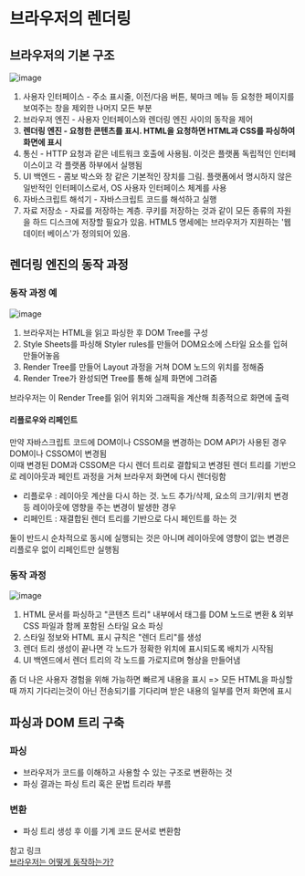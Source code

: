 # 브라우저의 렌더링
## 브라우저의 기본 구조
![image](https://github.com/suehdn/FEDC4-CS-Study/assets/67812466/cd23b46f-9dd4-40ef-a385-ed885410ce2c)
1. 사용자 인터페이스 - 주소 표시줄, 이전/다음 버튼, 북마크 메뉴 등 요청한 페이지를 보여주는 창을 제외한 나머지 모든 부분
2. 브라우저 엔진 - 사용자 인터페이스와 렌더링 엔진 사이의 동작을 제어
3. **렌더링 엔진 - 요청한 콘텐츠를 표시. HTML을 요청하면 HTML과 CSS를 파싱하여 화면에 표시**
4. 통신 - HTTP 요청과 같은 네트워크 호출에 사용됨. 이것은 플랫폼 독립적인 인터페이스이고 각 플랫폼 하부에서 실행됨
5. UI 백엔드 - 콤보 박스와 창 같은 기본적인 장치를 그림. 플랫폼에서 명시하지 않은 일반적인 인터페이스로서, OS 사용자 인터페이스 체계를 사용
6. 자바스크립트 해석기 - 자바스크립트 코드를 해석하고 실행
7. 자료 저장소 - 자료를 저장하는 계층. 쿠키를 저장하는 것과 같이 모든 종류의 자원을 하드 디스크에 저장할 필요가 있음. HTML5 명세에는 브라우저가 지원하는 '웹 데이터 베이스'가 정의되어 있음.

## 렌더링 엔진의 동작 과정
### 동작 과정 예
![image](https://github.com/suehdn/FEDC4-CS-Study/assets/67812466/d4cd3cf0-df6a-4dfc-91fb-0b65bc712da5)
1. 브라우저는 HTML을 읽고 파싱한 후 DOM Tree를 구성
2. Style Sheets를 파싱해 Styler rules를 만들어 DOM요소에 스타일 요소를 입혀 만들어놓음
3. Render Tree를 만들어 Layout 과정을 거쳐 DOM 노드의 위치를 정해줌
4. Render Tree가 완성되면 Tree를 통해 실제 화면에 그려줌

브라우저는 이 Render Tree를 읽어 위치와 그래픽을 계산해 최종적으로 화면에 출력<br>
#### 리플로우와 리페인트
만약 자바스크립트 코드에 DOM이나 CSSOM을 변경하는 DOM API가 사용된 경우 DOM이나 CSSOM이 변경됨<br>
이때 변경된 DOM과 CSSOM은 다시 렌더 트리로 결합되고 변경된 렌더 트리를 기반으로 레이아웃과 페인트 과정을 거쳐 브라우저 화면에 다시 렌더링함

- 리플로우 : 레이아웃 계산을 다시 하는 것. 노드 추가/삭제, 요소의 크기/위치 변경 등 레이아웃에 영향을 주는 변경이 발생한 경우
- 리페인트 : 재결합된 렌더 트리를 기반으로 다시 페인트를 하는 것

둘이 반드시 순차적으로 동시에 실행되는 것은 아니며 레이아웃에 영향이 없는 변경은 리플로우 없이 리페인트만 실행됨
### 동작 과정
![image](https://github.com/suehdn/FEDC4-CS-Study/assets/67812466/e87245fa-7625-49d4-9515-138996181f1d)
1. HTML 문서를 파싱하고 "콘텐츠 트리" 내부에서 태그를 DOM 노드로 변환 & 외부 CSS 파일과 함께 포함된 스타일 요소 파싱 
2. 스타일 정보와 HTML 표시 규칙은 "렌더 트리"를 생성
3. 렌더 트리 생성이 끝나면 각 노드가 정확한 위치에 표시되도록 배치가 시작됨
4. UI 백엔드에서 렌더 트리의 각 노드를 가로지르며 형상을 만들어냄

좀 더 나은 사용자 경험을 위해 가능하면 빠르게 내용을 표시 => 모든 HTML을 파싱할 때 까지 기다리는것이 아닌 전송되기를 기다리며 받은 내용의 일부를 먼저 화면에 표시



## 파싱과 DOM 트리 구축
### 파싱
- 브라우저가 코드를 이해하고 사용할 수 있는 구조로 변환하는 것
- 파싱 결과는 파싱 트리 혹은 문법 트리라 부름
### 변환
- 파싱 트리 생성 후 이를 기계 코드 문서로 변환함

참고 링크<br>
[브라우저는 어떻게 동작하는가?](https://d2.naver.com/helloworld/59361)
